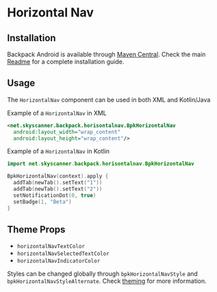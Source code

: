 
# Horizontal Nav

## Installation

Backpack Android is available through [Maven Central](https://search.maven.org/artifact/net.skyscanner.backpack/backpack-android). Check the main [Readme](https://github.com/skyscanner/backpack-android#installation) for a complete installation guide.

## Usage

The `HorizontalNav` component can be used in both XML and Kotlin/Java

Example of a `HorizontalNav` in XML

```xml
<net.skyscanner.backpack.horisontalnav.BpkHorizontalNav
  android:layout_width="wrap_content"
  android:layout_height="wrap_content"/>
```

Example of a `HorizontalNav` in Kotlin

```Kotlin
import net.skyscanner.backpack.horisontalnav.BpkHorizontalNav

BpkHorizontalNav(context).apply {
  addTab(newTab().setText("1"))
  addTab(newTab().setText("2"))
  setNotificationDot(0, true)
  setBadge(1, "Beta")
}
```

## Theme Props

- `horizontalNavTextColor`
- `horizontalNavSelectedTextColor`
- `horizontalNavIndicatorColor`

Styles can be changed globally through `bpkHorizontalNavStyle` and `bpkHorizontalNavStyleAlternate`. Check [theming](https://github.com/Skyscanner/backpack-android/blob/main/docs/THEMING.md) for more information.
